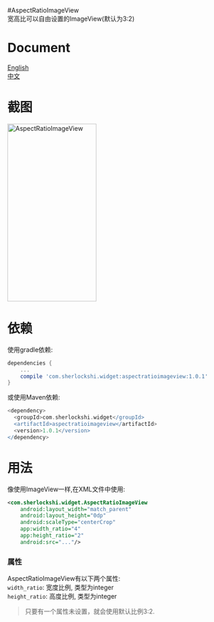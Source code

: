 #AspectRatioImageView  
宽高比可以自由设置的ImageView(默认为3:2)

# Document
[English](./README.md)  
[中文](./README_cn.md)

# 截图
<img src="http://7xlpfl.com1.z0.glb.clouddn.com/16-9-30/83520279.jpg" width="200" height="400" alt="AspectRatioImageView"/>

# 依赖
使用gradle依赖:
```groovy
dependencies {
    ...
    compile 'com.sherlockshi.widget:aspectratioimageview:1.0.1'
}
```

或使用Maven依赖:
```groovy
<dependency>
  <groupId>com.sherlockshi.widget</groupId>
  <artifactId>aspectratioimageview</artifactId>
  <version>1.0.1</version>
</dependency>
```

# 用法
像使用ImageView一样,在XML文件中使用:
```xml
<com.sherlockshi.widget.AspectRatioImageView
    android:layout_width="match_parent"
    android:layout_height="0dp"
    android:scaleType="centerCrop"
    app:width_ratio="4"
    app:height_ratio="2"
    android:src="..."/>
```

### 属性
AspectRatioImageView有以下两个属性:  
`width_ratio`: 宽度比例, 类型为integer  
`height_ratio`: 高度比例, 类型为integer  

> 只要有一个属性未设置，就会使用默认比例3:2.